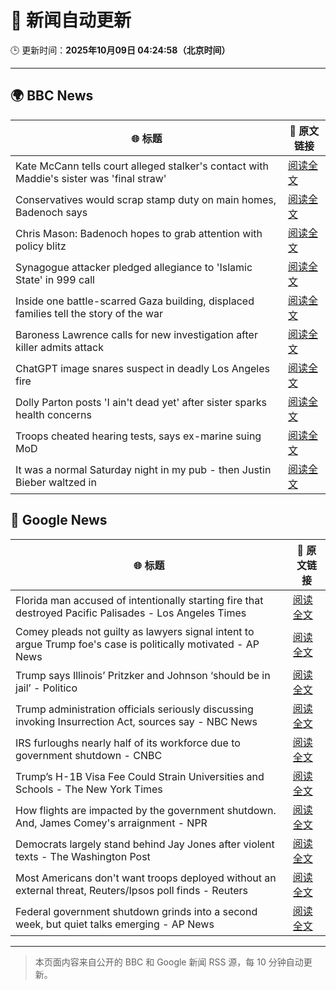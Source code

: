# 🧠 新闻自动更新

🕒 更新时间：**2025年10月09日 04:24:58（北京时间）**

---

## 🌍 BBC News

| 🌐 标题 | 🔗 原文链接 |
|--------|-------------|
| Kate McCann tells court alleged stalker's contact with Maddie's sister was 'final straw' | [阅读全文](https://www.bbc.com/news/articles/cnvr0723np8o?at_medium=RSS&at_campaign=rss) |
| Conservatives would scrap stamp duty on main homes, Badenoch says | [阅读全文](https://www.bbc.com/news/articles/c20zv94ldpko?at_medium=RSS&at_campaign=rss) |
| Chris Mason: Badenoch hopes to grab attention with policy blitz | [阅读全文](https://www.bbc.com/news/articles/cwywrpelp7jo?at_medium=RSS&at_campaign=rss) |
| Synagogue attacker pledged allegiance to 'Islamic State' in 999 call | [阅读全文](https://www.bbc.com/news/articles/c3drj0dxmr9o?at_medium=RSS&at_campaign=rss) |
| Inside one battle-scarred Gaza building, displaced families tell the story of the war | [阅读全文](https://www.bbc.com/news/articles/cy4jz7l7qv8o?at_medium=RSS&at_campaign=rss) |
| Baroness Lawrence calls for new investigation after killer admits attack | [阅读全文](https://www.bbc.com/news/articles/c4gj17q2jqgo?at_medium=RSS&at_campaign=rss) |
| ChatGPT image snares suspect in deadly Los Angeles fire | [阅读全文](https://www.bbc.com/news/articles/c8exz5yg14ko?at_medium=RSS&at_campaign=rss) |
| Dolly Parton posts 'I ain't dead yet' after sister sparks health concerns | [阅读全文](https://www.bbc.com/news/articles/cjd1m3y00dxo?at_medium=RSS&at_campaign=rss) |
| Troops cheated hearing tests, says ex-marine suing MoD | [阅读全文](https://www.bbc.com/news/articles/cvgnrk2jz0no?at_medium=RSS&at_campaign=rss) |
| It was a normal Saturday night in my pub - then Justin Bieber waltzed in | [阅读全文](https://www.bbc.com/news/articles/cjw7554z85eo?at_medium=RSS&at_campaign=rss) |

## 📰 Google News

| 🌐 标题 | 🔗 原文链接 |
|--------|-------------|
| Florida man accused of intentionally starting fire that destroyed Pacific Palisades - Los Angeles Times | [阅读全文](https://news.google.com/rss/articles/CBMifkFVX3lxTE5oTTdEZTZMdFdNSGE3ZGUyYnlXcXlIckRycEgtdFJxVVpFbzZhUktDaEdxQ3RLYnBhQ0dLMVY5Q2diTGQ2LXRnSzYwU2lIREVsZFZuYkppWVUyVVRJRU9wTHIweDliWndXcFdMc3p5VWxvaFhuandqOFNTTjRDQQ?oc=5) |
| Comey pleads not guilty as lawyers signal intent to argue Trump foe's case is politically motivated - AP News | [阅读全文](https://news.google.com/rss/articles/CBMitAFBVV95cUxOS1ExZTJydXNqZkRnZ3hZdkY2QUFRd2Z4M3puTW93dUpQWm9ucDZMTzc3cnNCMnN0anRsM3BCZnJCbXE5SDZkdkFORktFVm1qbjI4bTJxejJ5NEdCUmlWSWFidVFJVXY4TjlLcWtjT1lndzZRUXV6TGpUQlI0UmdWLUVyRzNpcnpHYzdkbWRCajZZZUJZREJlek1Lb1ZfUDZMOFVjS3Y0NGRiRUFFMkVIV010bm4?oc=5) |
| Trump says Illinois’ Pritzker and Johnson ‘should be in jail’ - Politico | [阅读全文](https://news.google.com/rss/articles/CBMikwFBVV95cUxNRUo0S1pwMTE3SGlFQjVmY2ZacVJYakFMV1RTVjJxYUNiWUdKZTYyWm00RkNsZjJNN3d4WGZ1TlhLMEN4QXNqQ3dCb3AtRHZPY3B3VEszU2t2dEg1WWxhbHJtMEtjS2pYWjYxNFRveEE2SlUtMndZMDdZUk1tQnRYeWdRUGRVbjVKRHYtai1UVXY0WXc?oc=5) |
| Trump administration officials seriously discussing invoking Insurrection Act, sources say - NBC News | [阅读全文](https://news.google.com/rss/articles/CBMixwFBVV95cUxNeVV2R182bW52RHdZNU1mMzVhenJKOFYwXzVvZW1XX21CYVFETzJKQlJBX3I2eWV6WWplZE9aX1N1bDRIUXlkRXZPM21JWkNGcXdUYldDUEdFdjdVOGdvaDNUSm1vcHFaUW1jTDhyVnNEdjFrYTZxZENwUUFjeVBEQjdrZnM3VkNNUVRXT1ppNFV5N1JGUk8tcGJnS0pPeHBTN29OVGFPSzNiQjUxQlVfUW15aE01V1lmVk1MS1JEUTNNbjEwakc40gFWQVVfeXFMTVI4VUUxbnZPVUFMWHJYU3pZbVhDaGI1V3ZSRE5kYVgxRXpDWlFvVThUM09GYXdCc3AtVU5zTHp4c2tBZ1YyQzVvUGdpN3MzVEYzUlA2NWc?oc=5) |
| IRS furloughs nearly half of its workforce due to government shutdown - CNBC | [阅读全文](https://news.google.com/rss/articles/CBMihAFBVV95cUxOdXJnZ1pPMmpENzFCcXB5b0dyNnZmak1RelZyNXpOUm02eVhZWWRvRHRuaE41WFFLa2YzUWYzYUpjNTJMZWR5cEZNOEI2SEhzalowaXAwejBoS0lCaWdNb2JtRHBSNlB0WGpuM2pFRjFrT0V5YVM2SVFsd0VvX0dYRjAxdE7SAYoBQVVfeXFMTWJ3cFVpS3BKdUt6VDZkaDN2TlVzWEd2MmNvU0J1UGFGNllVT19mV011bG1NOE5ySDZwelNLUzFzUnR6T0ZoQ2ZQYmc3NHlLeDdsb1hwZmkyV1NiTGR5WVlfRmxlMzZ4dktfWFd3X014NW9uMmZudEFZQUxyTmQ4RkJ6Z0xyTlJnWEtB?oc=5) |
| Trump’s H-1B Visa Fee Could Strain Universities and Schools - The New York Times | [阅读全文](https://news.google.com/rss/articles/CBMijAFBVV95cUxQczNVUFg5ZVg1MFhHZHFiNFROWE1iWFlUQnliOWZBRWxneE1NS3k0TlhrVXVlckNWcnYwX3ptOFlDTXhaNWxJZEt1ZW9jdldnZklpd3g3VjFRRHpsbTFOM2pKcjhtaGh5bnBxS0pyOWdzSFhiUXlLcUMtV08wcFNRR3Y0VnZ4cmdBeDJ6SA?oc=5) |
| How flights are impacted by the government shutdown. And, James Comey's arraignment - NPR | [阅读全文](https://news.google.com/rss/articles/CBMiswFBVV95cUxPNFRPZTJmMDRsZHJZUEdHOXV2dWMtdlhhaEdjd25yRmFSY1pQak9LSURuUlFreHQ0ck4zb25BRkNhNGxaUV94ZHllYnUyMWR2Rkw1LWFOWTZCTEQ4UF9VRjFCb2Zzenp1SDZpZHZvcTdiQnBiSlQ0UENONXgzdUVfemJJVkV6d1RxdGhJdG9VV2R5ejRCZzJfS0ZOTU9pV1Foa2JRSzBhUDkwSDFnc1NYUUhQRQ?oc=5) |
| Democrats largely stand behind Jay Jones after violent texts - The Washington Post | [阅读全文](https://news.google.com/rss/articles/CBMinwFBVV95cUxQMU9ORG9DYVl6MUoycUxWNkk1Zkc3WnBGc05tNDBtZnBNQVMzYVR1TUhveTIzTG1xUDlacWt5RUo1VUI5b1ZxdjRDT2gwVmxOZWx0ZGRHOGs2eTZqOWMxd1BRUGRHazZ0VUZjaERtUk5ERTd1U0xvWUxmXzgycUt0QnhNMlBkODNkOG9PR1FHNGdzN3VGQnRINURmbTRxT00?oc=5) |
| Most Americans don't want troops deployed without an external threat, Reuters/Ipsos poll finds - Reuters | [阅读全文](https://news.google.com/rss/articles/CBMiwwFBVV95cUxONGlVZ1VRbUZOQ3NDT1ROSm5xSjUyOUdnYkJwcGxrOTFydDRWMU5pMl9nRzBPOU80dWxOSjlJOVRDS1FtXzNOWkl1V25CV0J3N0VrTm82UU1McXRmVVFkSW1CQnVqSV9rRy16STJheXFsZ3E4VlVESzVhR3VyYzVkd3NpNVJTMGp2V1Qxc3ZMYUNsUzFYUDNjcTlIN21tWThpS3AyV3ZzbTl1U0IyVnI2Z2VfMVVveURER2Q1Q01GQi05STg?oc=5) |
| Federal government shutdown grinds into a second week, but quiet talks emerging - AP News | [阅读全文](https://news.google.com/rss/articles/CBMiqgFBVV95cUxOaEdtTFlRTjJwMnBWZjBNM3VkR090c24yU2E3R0pneDJWNl9xcmpHb0dWaVJVMEVENGJ5b1ZNWWpUQVhuNkdZWWdqRzhrY1JkUmpEOXJqYWNaak9pTXJ6bWgzNDhlSkViYTN1eHI3U2hOdEZIbUZDTnVZVFRLYWVKVVBIYzdTa29xdzNYZEVveUlvNkd4V0JTQ19lcE9MZ0k5WDJjMnRmbFFNUQ?oc=5) |

---
> 本页面内容来自公开的 BBC 和 Google 新闻 RSS 源，每 10 分钟自动更新。
